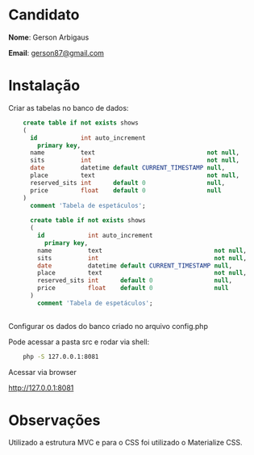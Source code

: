 # Candidato

**Nome**: Gerson Arbigaus

**Email**: gerson87@gmail.com

# Instalação
Criar as tabelas no banco de dados:

```sql
    create table if not exists shows
    (
      id            int auto_increment
        primary key,
      name          text                               not null,
      sits          int                                not null,
      date          datetime default CURRENT_TIMESTAMP null,
      place         text                               not null,
      reserved_sits int      default 0                 null,
      price         float    default 0                 null
    )
      comment 'Tabela de espetáculos';
      
      create table if not exists shows
      (
        id            int auto_increment
          primary key,
        name          text                               not null,
        sits          int                                not null,
        date          datetime default CURRENT_TIMESTAMP null,
        place         text                               not null,
        reserved_sits int      default 0                 null,
        price         float    default 0                 null
      )
        comment 'Tabela de espetáculos';
        
```

Configurar os dados do banco criado no arquivo config.php

Pode acessar a pasta src e rodar via shell:

```sh
    php -S 127.0.0.1:8081
```

Acessar via browser

http://127.0.0.1:8081

# Observações
Utilizado a estrutura MVC e para o CSS foi utilizado o Materialize CSS.